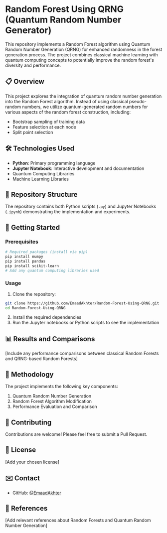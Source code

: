 # Random Forest Using QRNG (Quantum Random Number Generator)

This repository implements a Random Forest algorithm using Quantum Random Number Generation (QRNG) for enhanced randomness in the forest generation process. The project combines classical machine learning with quantum computing concepts to potentially improve the random forest's diversity and performance.

## 📋 Overview

This project explores the integration of quantum random number generation into the Random Forest algorithm. Instead of using classical pseudo-random numbers, we utilize quantum-generated random numbers for various aspects of the random forest construction, including:
- Bootstrap sampling of training data
- Feature selection at each node
- Split point selection

## 🛠️ Technologies Used

- **Python**: Primary programming language
- **Jupyter Notebook**: Interactive development and documentation
- Quantum Computing Libraries
- Machine Learning Libraries

## 📁 Repository Structure

The repository contains both Python scripts (`.py`) and Jupyter Notebooks (`.ipynb`) demonstrating the implementation and experiments.

## 🚀 Getting Started

### Prerequisites

```bash
# Required packages (install via pip)
pip install numpy
pip install pandas
pip install scikit-learn
# Add any quantum computing libraries used
```

### Usage

1. Clone the repository:
```bash
git clone https://github.com/EmaadAkhter/Random-Forest-Using-QRNG.git
cd Random-Forest-Using-QRNG
```

2. Install the required dependencies
3. Run the Jupyter notebooks or Python scripts to see the implementation

## 📊 Results and Comparisons

[Include any performance comparisons between classical Random Forests and QRNG-based Random Forests]

## 🔬 Methodology

The project implements the following key components:
1. Quantum Random Number Generation
2. Random Forest Algorithm Modification
3. Performance Evaluation and Comparison

## 👥 Contributing

Contributions are welcome! Please feel free to submit a Pull Request.

## 📝 License

[Add your chosen license]

## ✉️ Contact

- GitHub: [@EmaadAkhter](https://github.com/EmaadAkhter)

## 🔗 References

[Add relevant references about Random Forests and Quantum Random Number Generation]